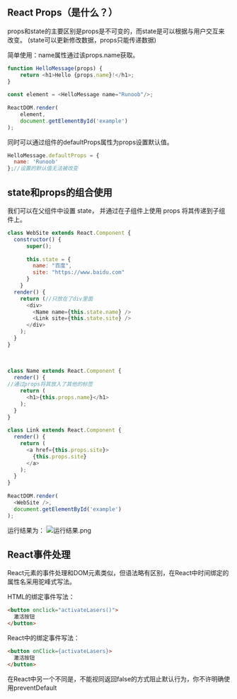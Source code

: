 ## React Props（是什么？）
props和state的主要区别是props是不可变的，而state是可以根据与用户交互来改变。
(state可以更新修改数据，props只能传递数据)

简单使用：name属性通过该props.name获取。
```js
function HelloMessage(props) {
    return <h1>Hello {props.name}!</h1>;
}
 
const element = <HelloMessage name="Runoob"/>;
 
ReactDOM.render(
    element,
    document.getElementById('example')
);
```
同时可以通过组件的defaultProps属性为props设置默认值。
```js
HelloMessage.defaultProps = {
  name: 'Runoob'
};//设置的默认值无法被改变
```
## state和props的组合使用
我们可以在父组件中设置 state， 并通过在子组件上使用 props 将其传递到子组件上。
```js
class WebSite extends React.Component {
  constructor() {
      super();
 
      this.state = {
        name: "百度",
        site: "https://www.baidu.com"
      }
    }
  render() {
    return (//只放在了div里面
      <div>
        <Name name={this.state.name} />
        <Link site={this.state.site} />
      </div>
    );
  }
}
 
 
 
class Name extends React.Component {
  render() {
//通过props将其放入了其他的标签
    return (
      <h1>{this.props.name}</h1>
    );
  }
}
 
class Link extends React.Component {
  render() {
    return (
      <a href={this.props.site}>
        {this.props.site}
      </a>
    );
  }
}
 
ReactDOM.render(
  <WebSite />,
  document.getElementById('example')
);
```
运行结果为：
![运行结果.png](0)

## React事件处理
React元素的事件处理和DOM元素类似，但语法略有区别，在React中时间绑定的属性名采用驼峰式写法。

HTML的绑定事件写法：
```html
<button onclick="activateLasers()">
  激活按钮
</button>
```

React中的绑定事件写法：
```HTML
<button onClick={activateLasers}>
  激活按钮
</button>
```

在React中另一个不同是，不能视同返回false的方式阻止默认行为，你不许明确使用preventDefault












